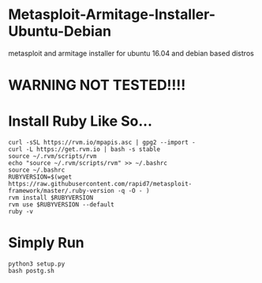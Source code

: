 # Metasploit-Armitage-Installer-Ubuntu-Debian
metasploit and armitage installer for ubuntu 16.04 and debian based distros
# WARNING NOT TESTED!!!!

# Install Ruby Like So...
    curl -sSL https://rvm.io/mpapis.asc | gpg2 --import -
    curl -L https://get.rvm.io | bash -s stable
    source ~/.rvm/scripts/rvm
    echo "source ~/.rvm/scripts/rvm" >> ~/.bashrc
    source ~/.bashrc
    RUBYVERSION=$(wget https://raw.githubusercontent.com/rapid7/metasploit-framework/master/.ruby-version -q -O - )
    rvm install $RUBYVERSION
    rvm use $RUBYVERSION --default
    ruby -v
    
# Simply Run
    python3 setup.py
    bash postg.sh
